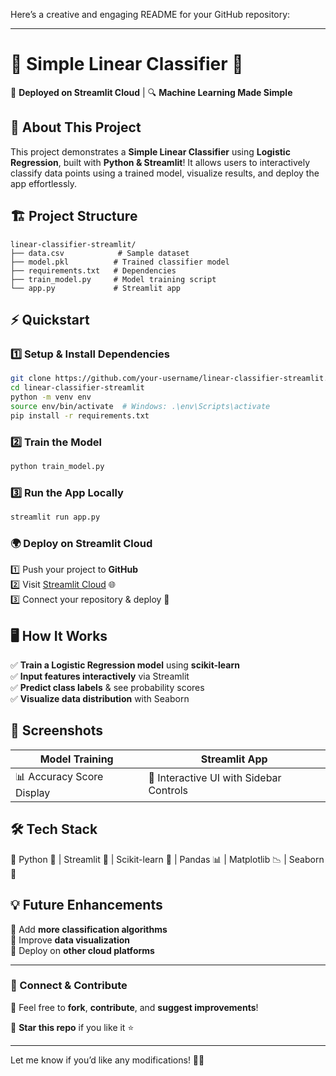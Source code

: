 Here’s a creative and engaging README for your GitHub repository:  

---

# 🎯 Simple Linear Classifier 🌟  

🚀 **Deployed on Streamlit Cloud** | 🔍 **Machine Learning Made Simple**  

## 📌 About This Project  
This project demonstrates a **Simple Linear Classifier** using **Logistic Regression**, built with **Python & Streamlit**! It allows users to interactively classify data points using a trained model, visualize results, and deploy the app effortlessly.  

## 🏗️ Project Structure  
```
linear-classifier-streamlit/
├── data.csv            # Sample dataset  
├── model.pkl          # Trained classifier model  
├── requirements.txt   # Dependencies  
├── train_model.py     # Model training script  
└── app.py             # Streamlit app  
```

## ⚡ Quickstart  

### 1️⃣ Setup & Install Dependencies  
```bash
git clone https://github.com/your-username/linear-classifier-streamlit.git  
cd linear-classifier-streamlit  
python -m venv env  
source env/bin/activate  # Windows: .\env\Scripts\activate  
pip install -r requirements.txt  
```

### 2️⃣ Train the Model  
```bash
python train_model.py  
```

### 3️⃣ Run the App Locally  
```bash
streamlit run app.py  
```

### 🌍 Deploy on Streamlit Cloud  
1️⃣ Push your project to **GitHub**  
2️⃣ Visit [Streamlit Cloud](https://streamlit.io/cloud) 🌐  
3️⃣ Connect your repository & deploy 🎉  

## 🖥️ How It Works  
✅ **Train a Logistic Regression model** using **scikit-learn**  
✅ **Input features interactively** via Streamlit  
✅ **Predict class labels** & see probability scores  
✅ **Visualize data distribution** with Seaborn  

## 📸 Screenshots  
| Model Training | Streamlit App |
|--------------|--------------|
| 📊 Accuracy Score Display | 🎨 Interactive UI with Sidebar Controls |

## 🛠️ Tech Stack  
🔹 Python 🐍 | Streamlit 🎈 | Scikit-learn 🤖 | Pandas 📊 | Matplotlib 📉 | Seaborn 🎨  

## 💡 Future Enhancements  
🔹 Add **more classification algorithms**  
🔹 Improve **data visualization**  
🔹 Deploy on **other cloud platforms**  

---

### 🔗 Connect & Contribute  
🤝 Feel free to **fork**, **contribute**, and **suggest improvements**!  

🎯 **Star this repo** if you like it ⭐  

---

Let me know if you’d like any modifications! 🚀🔥
